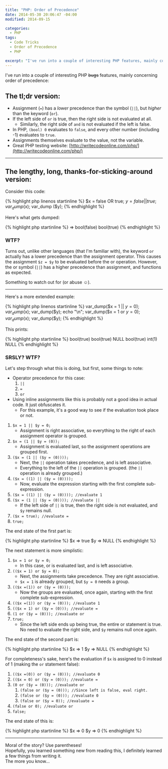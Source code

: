 ```yaml
---
title: "PHP: Order of Precedence"
date: 2014-05-30 20:06:47 -04:00
modified: 2014-09-15

categories:
  - PHP
tags:
  - Code Tricks
  - Order of Precedence
  - PHP

excerpt: "I've run into a couple of interesting PHP features, mainly concerning order of precedence:"
---
```


I've run into a couple of interesting PHP <span style="text-decoration:line-through;">bugs</span> features, mainly concerning order of precedence:

## The tl;dr version:

*   Assignment (`=`) has a _lower_ precedence than the symbol (`||`), but _higher_ than the keyword (`or`).
*   If the left side of `or` is true, then the right side is not evaluated at all. 
    *   Similarly, the right side of `and` is not evaluated if the left is false.
*   In PHP, `(bool) 0` evaluates to `false`, and every other number (including -1) evaluates to `true`.
*   Assignments themselves evaluate to the value, not the variable.
*   Great PHP testing website: [http://writecodeonline.com/php/](http://writecodeonline.com/php/)

* * *

## The lengthy, long, thanks-for-sticking-around version:

Consider this code:

{% highlight php linenos startinline %}
$x = false OR true;
$y = false || true;
var_dump ($x);
var_dump ($y);
{% endhighlight %}

Here's what gets dumped:

{% highlight php startinline %}
=> bool(false) bool(true)
{% endhighlight %}

### WTF?

Turns out, unlike other languages (that I'm familiar with), the keyword `or`
actually has a lower precedence than the assignment operator.
This causes the assignment `$z = $y` to be evaluated before the or operation.
However, the or symbol (`||`) has a higher precedence than assignment, and
functions as expected.

Something to watch out for (or abuse ☺).

* * *

Here's a more extended example:

{% highlight php linenos startinline %}
var_dump($x = 1 || $y = 0);
var_dump($x);
var_dump($y);
echo "\n";
var_dump($x = 1 or $y = 0);
var_dump($x);
var_dump($y);
{% endhighlight %}

This prints:

{% highlight php startinline %}
bool(true) bool(true) NULL
bool(true) int(1) NULL
{% endhighlight %}

### SRSLY? WTF?

Let's step through what this is doing, but first, some things to note:

*   Operator precedence for this case: 
    1.  `||`
    2.  `=`
    3.  `or`
*   Using inline assignments like this is probably not a good idea in actual code. It just obfuscates it. 
    *   For this example, it's a good way to see if the evaluation took place or not.

1.  `$x = 1 || $y = 0;`
    *   Assignment is right associative, so everything to the right of each assignment operator is grouped.
2.  `$x = (1 || $y = (0));`
    *   Assignment is evaluated last, so the assignment operations are grouped first.
3.  `($x = (1 || ($y = (0))));`
    *   Next, the `||` operation takes precedence, and is left associative.
    *   Everything to the left of the `||` operation is grouped. (the `||` operation is already grouped.)
4.  `($x = ((1) || ($y = (0))));`
    *   Now, evaluate the expression starting with the first complete sub-expression.
5.  `($x = ((1) || ($y = (0)))); //evaluate 1`
6.  `($x = (1 || ($y = (0)))); //evaluate ||`
    *   If the left side of `||` is true, then the right side is not evaluated, and `$y` remains null.
7.  `($x = true); //evaluate =`
8.  `true;`

The end state of the first part is:

{% highlight php startinline %}
$x => true
$y => NULL
{% endhighlight %}

The next statement is more simplistic:

1.  `$x = 1 or $y = 0;`
    *   In this case, or is evaluated last, and is left associative.
2.  `(($x = 1) or $y = 0);`
    *   Next, the assignments take precedence. They are right associative.
    *   `$x = 1` is already grouped, but `$y = 0` needs a group.
3.  `(($x =(1)) or ($y = (0)));`
    *   Now the groups are evaluated, once again, starting with the first complete sub-expression.
4.  `(($x =(1)) or ($y = (0))); //evaluate 1`
5.  `(($x = 1) or ($y = (0))); //evaluate =`
6.  `(1 or ($y = (0))); //evaluate or`
7.  `true;`
    *   Since the left side ends up being true, the entire or statement is true. No need to evaluate the right side, and `$y` remains null once again.

The end state of the second part is:

{% highlight php startinline %}
$x => 1
$y => NULL
{% endhighlight %}

For completeness's sake, here's the evaluation if `$x` is assigned to 0 instead of 1 (making the `or` statement false):

1.  `(($x =(0)) or ($y = (0))); //evaluate 0`
2.  `(($x = 0) or ($y = (0))); //evaluate =`
3.  `(0 or ($y = (0))); //evaluate or`
    1.  `(false or ($y = (0))); //Since left is false, eval right.`
    2.  `(false or ($y = (0))); //evaluate 0`
    3.  `(false or ($y = 0)); //evaluate =`
4.  `(false or 0); //evaluate or`
5.  `false;`

The end state of this is:

{% highlight php startinline %}
$x => 0
$y => 0
{% endhighlight %}

* * *

Moral of the story? Use parentheses!  
Hopefully, you learned something new from reading this, I definitely learned a few things from writing it.  
The more you know...
